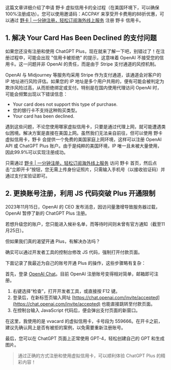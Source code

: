这篇文章详细介绍了申请 野卡 虚拟信用卡的全过程（在美国环境下，可以确保100%注册成功）。您可以使用邀请码：ACCPAY 来享受开卡费用的88折优惠，可以通过 [野卡 | 一分钟注册，轻松订阅海外线上服务](https://bit.ly/bewildcard) 注册 野卡 信用卡。

## 1. 解决 Your Card Has Been Declined 的支付问题

如果您还没有注册和使用 ChatGPT Plus，现在就来了解一下吧，别错过了！在注册过程中，可能会出现 "信用卡被拒绝" 的提示，这意味着 OpenAI 不接受您的信用卡。这一问题并非 OpenAI 的责任，而是由于 Stripe 支付通道的风控机制。

OpenAI 与 Midjourney 等服务均采用 Stripe 作为支付通道，该通道会对客户的 IP 地址进行风险评估。如果您的 IP 地址是多个用户共用的，便有可能会被判定为欺诈风险过高，从而拒绝绑定或支付。特别是在国内使用代理访问 OpenAI 时，可能会频繁出现以下错误信息：

- Your card does not support this type of purchase.  
- 您的银行卡不支持这种购买类型。  
- Your card has been declined.

遇到这些问题，不论您使用哪家虚拟信用卡，只要是通过代理上网，就可能遭遇类似困境。解决方案是直接在美国上网。虽然我们无法亲自前往，但可以使用 野卡 虚拟信用卡，野卡 会提供一个免费的美国家庭上网环境，这样可以注册 OpenAI API 或 ChatGPT Plus 账户。由于是纯粹的美国环境，IP 唯一且未被大量使用，因此99.9%可以实现注册成功。

只需通过 [野卡 | 一分钟注册，轻松订阅海外线上服务](https://bit.ly/bewildcard) 访问 野卡 首页，然后点击“立即开卡”按钮，您无需上传身份证照片，只需输入手机号（以接收验证码）并通过支付宝验证即可。

## 2. 更换账号注册，利用 JS 代码突破 Plus 开通限制

2023年11月15日，OpenAI 的 CEO 发布消息，因访问量激增导致服务器过载，OpenAI 暂停了新的 ChatGPT Plus 注册。

若想升级您的账户，您只能进入候补名单，而等待时间则未曾有官方通知（截至11月25日）。

但如果我们真的渴望开通 Plus，有解决办法吗？

确实可以通过开发者工具的控制台修改 JS 代码，强制打开付款页面。

下面记录了我最近为自己的账号开通 Plus 的操作，这些步骤略有复杂：

首先，登录 [OpenAI Chat](https://chat.openai.com)。目前 OpenAI 注册账号变得相对简单，邮箱即可注册。

1. 右键选择“检查”，打开开发者工具，或直接按 F12 键。
2. 登录后，在新标签页输入网址 [https://chat.openai.com/invite/accepted](https://chat.openai.com/invite/accepted) 也能直接跳转至付款页面。
3. 在控制台输入 JavaScript 代码后，便会弹出支付页面的新窗口。

在这里，我使用的是 vvacard 的虚拟信用卡，卡号段为 559666。在开卡之前，建议先确认网上是否有被拒的案例，以免需要重新注册账号。

最后，您可以在 ChatGPT 页面上正常使用 GPT-4，轻松创建自己的 GPT 和生成图片。

> 通过正确的方式注册和使用虚拟信用卡，可以顺利体验 ChatGPT Plus 的精彩内容！